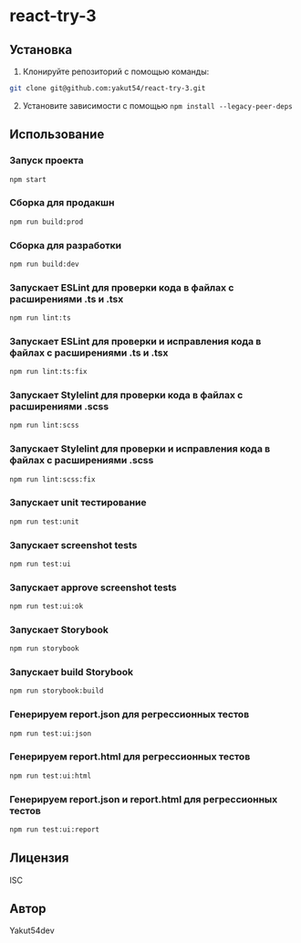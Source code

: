 # react-try-3

## Установка

1. Клонируйте репозиторий с помощью команды:

```bash
git clone git@github.com:yakut54/react-try-3.git
````

2. Установите зависимости с помощью `npm install --legacy-peer-deps`

## Использование

### Запуск проекта

```bash
npm start
```

### Сборка для продакшн

```bash
npm run build:prod
```

### Сборка для разработки

```bash
npm run build:dev
```

### Запускает ESLint для проверки кода в файлах с расширениями .ts и .tsx

```bash
npm run lint:ts
```

### Запускает ESLint для проверки и исправления кода в файлах с расширениями .ts и .tsx

```bash
npm run lint:ts:fix
```

### Запускает Stylelint для проверки кода в файлах с расширениями .scss

```bash
npm run lint:scss
```

### Запускает Stylelint для проверки и исправления кода в файлах с расширениями .scss

```bash
npm run lint:scss:fix
```

### Запускает unit тестирование

```bash
npm run test:unit
```

### Запускает screenshot tests

```bash
npm run test:ui
```

### Запускает approve screenshot tests

```bash
npm run test:ui:ok
```

### Запускает Storybook

```bash
npm run storybook
```

### Запускает build Storybook

```bash
npm run storybook:build
```

### Генерируем report.json для регрессионных тестов

```bash
npm run test:ui:json
```

### Генерируем report.html для регрессионных тестов

```bash
npm run test:ui:html
```

### Генерируем report.json и report.html для регрессионных тестов

```bash
npm run test:ui:report
```

## Лицензия

ISC

## Автор

Yakut54dev
